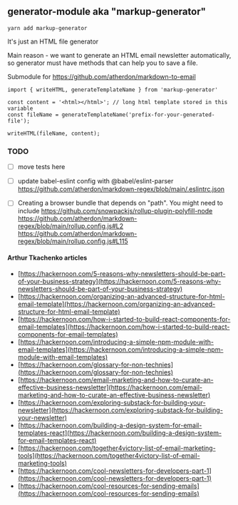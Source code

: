 

## generator-module aka "markup-generator"

`yarn add markup-generator`

It's just an HTML file generator

Main reason - we want to generate an HTML email newsletter automatically, so generator must have methods that can help you to save a file.


Submodule for https://github.com/atherdon/markdown-to-email


```
import { writeHTML, generateTemplateName } from 'markup-generator'

const content = '<html></html>'; // long html template stored in this variable
const fileName = generateTemplateName('prefix-for-your-generated-file');

writeHTML(fileName, content);
```


### TODO
- [ ] move tests here

- [ ] update babel-eslint config with @babel/eslint-parser
https://github.com/atherdon/markdown-regex/blob/main/.eslintrc.json

- [ ] Creating a browser bundle that depends on "path". You might need to include https://github.com/snowpackjs/rollup-plugin-polyfill-node
https://github.com/atherdon/markdown-regex/blob/main/rollup.config.js#L2
https://github.com/atherdon/markdown-regex/blob/main/rollup.config.js#L115





#### Arthur Tkachenko articles

* [https://hackernoon.com/5-reasons-why-newsletters-should-be-part-of-your-business-strategy](https://hackernoon.com/5-reasons-why-newsletters-should-be-part-of-your-business-strategy)
* [https://hackernoon.com/organizing-an-advanced-structure-for-html-email-template](https://hackernoon.com/organizing-an-advanced-structure-for-html-email-template)
* [https://hackernoon.com/how-i-started-to-build-react-components-for-email-templates](https://hackernoon.com/how-i-started-to-build-react-components-for-email-templates)
* [https://hackernoon.com/introducing-a-simple-npm-module-with-email-templates](https://hackernoon.com/introducing-a-simple-npm-module-with-email-templates)
* [https://hackernoon.com/glossary-for-non-technies](https://hackernoon.com/glossary-for-non-technies)
* [https://hackernoon.com/email-marketing-and-how-to-curate-an-effective-business-newsletter](https://hackernoon.com/email-marketing-and-how-to-curate-an-effective-business-newsletter)
* [https://hackernoon.com/exploring-substack-for-building-your-newsletter](https://hackernoon.com/exploring-substack-for-building-your-newsletter)
* [https://hackernoon.com/building-a-design-system-for-email-templates-react](https://hackernoon.com/building-a-design-system-for-email-templates-react)
* [https://hackernoon.com/together4victory-list-of-email-marketing-tools](https://hackernoon.com/together4victory-list-of-email-marketing-tools)
* [https://hackernoon.com/cool-newsletters-for-developers-part-1](https://hackernoon.com/cool-newsletters-for-developers-part-1)
* [https://hackernoon.com/cool-resources-for-sending-emails](https://hackernoon.com/cool-resources-for-sending-emails)
